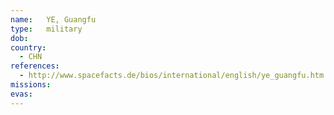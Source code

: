 ```yaml
---
name:	YE, Guangfu
type:	military
dob:	
country:
  - CHN
references:
  - http://www.spacefacts.de/bios/international/english/ye_guangfu.htm
missions:
evas:
---
```

